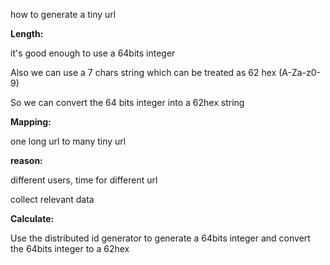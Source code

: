 how to generate a tiny url

**Length:**

it's good enough to use a 64bits integer

Also we can use a 7 chars string which can be treated as 62 hex \(A-Za-z0-9\)

So we can convert the 64 bits integer into a 62hex string

**Mapping:**

one long url to many tiny url

**reason:**

different users, time for different url

collect relevant data



**Calculate:**

Use the distributed id generator to generate a 64bits integer and convert the 64bits integer to a 62hex



